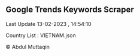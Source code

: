 

## Google Trends Keywords Scraper 
 
Last Update 13-02-2023 , 14:54:10

Country List :
VIETNAM.json



© Abdul Muttaqin 
